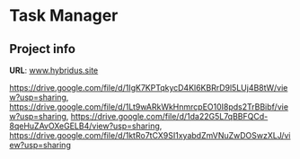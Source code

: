 # Task Manager

## Project info

**URL**: www.hybridus.site


https://drive.google.com/file/d/1IgK7KPTqkycD4Kl6KBRrD9l5LUj4B8tW/view?usp=sharing, https://drive.google.com/file/d/1Lt9wARkWkHnmrcpEO10I8pds2TrBBibf/view?usp=sharing, https://drive.google.com/file/d/1da22G5L7qBBFQCd-8qeHuZAvOXeGELB4/view?usp=sharing, https://drive.google.com/file/d/1ktRo7tCX9SI1xyabdZmVNuZwDOSwzXLJ/view?usp=sharing
